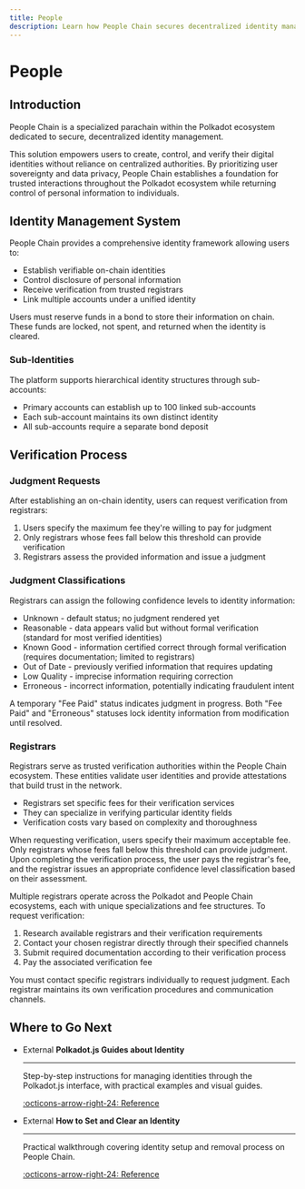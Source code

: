 ```yaml
---
title: People
description: Learn how People Chain secures decentralized identity management, empowering users to control and verify digital identities without central authorities.
---
```


# People

## Introduction

People Chain is a specialized parachain within the Polkadot ecosystem dedicated to secure, decentralized identity management. 

This solution empowers users to create, control, and verify their digital identities without reliance on centralized authorities. By prioritizing user sovereignty and data privacy, People Chain establishes a foundation for trusted interactions throughout the Polkadot ecosystem while returning control of personal information to individuals.

## Identity Management System

People Chain provides a comprehensive identity framework allowing users to:

- Establish verifiable on-chain identities
- Control disclosure of personal information
- Receive verification from trusted registrars
- Link multiple accounts under a unified identity

Users must reserve funds in a bond to store their information on chain. These funds are locked, not spent, and returned when the identity is cleared.

### Sub-Identities

The platform supports hierarchical identity structures through sub-accounts:

- Primary accounts can establish up to 100 linked sub-accounts
- Each sub-account maintains its own distinct identity
- All sub-accounts require a separate bond deposit

## Verification Process

### Judgment Requests

After establishing an on-chain identity, users can request verification from registrars:

1. Users specify the maximum fee they're willing to pay for judgment
2. Only registrars whose fees fall below this threshold can provide verification
3. Registrars assess the provided information and issue a judgment

### Judgment Classifications

Registrars can assign the following confidence levels to identity information:

- Unknown - default status; no judgment rendered yet
- Reasonable - data appears valid but without formal verification (standard for most verified identities)
- Known Good - information certified correct through formal verification (requires documentation; limited to registrars)
- Out of Date - previously verified information that requires updating
- Low Quality - imprecise information requiring correction
- Erroneous - incorrect information, potentially indicating fraudulent intent

A temporary "Fee Paid" status indicates judgment in progress. Both "Fee Paid" and "Erroneous" statuses lock identity information from modification until resolved.

### Registrars

Registrars serve as trusted verification authorities within the People Chain ecosystem. These entities validate user identities and provide attestations that build trust in the network.

- Registrars set specific fees for their verification services
- They can specialize in verifying particular identity fields
- Verification costs vary based on complexity and thoroughness

When requesting verification, users specify their maximum acceptable fee. Only registrars whose fees fall below this threshold can provide judgment. Upon completing the verification process, the user pays the registrar's fee, and the registrar issues an appropriate confidence level classification based on their assessment.

Multiple registrars operate across the Polkadot and People Chain ecosystems, each with unique specializations and fee structures. To request verification:

1. Research available registrars and their verification requirements
2. Contact your chosen registrar directly through their specified channels
3. Submit required documentation according to their verification process
4. Pay the associated verification fee

You must contact specific registrars individually to request judgment. Each registrar maintains its own verification procedures and communication channels.

## Where to Go Next

<div class="grid cards" markdown>

-   <span class="badge external">External</span> __Polkadot.js Guides about Identity__

    ---

    Step-by-step instructions for managing identities through the Polkadot.js interface, with practical examples and visual guides.

    [:octicons-arrow-right-24: Reference](https://wiki.polkadot.network/docs/learn-guides-identity)

-   <span class="badge external">External</span> __How to Set and Clear an Identity__

    ---

    Practical walkthrough covering identity setup and removal process on People Chain.

    [:octicons-arrow-right-24: Reference](https://support.polkadot.network/support/solutions/articles/65000181981-how-to-set-and-clear-an-identity)

</div>